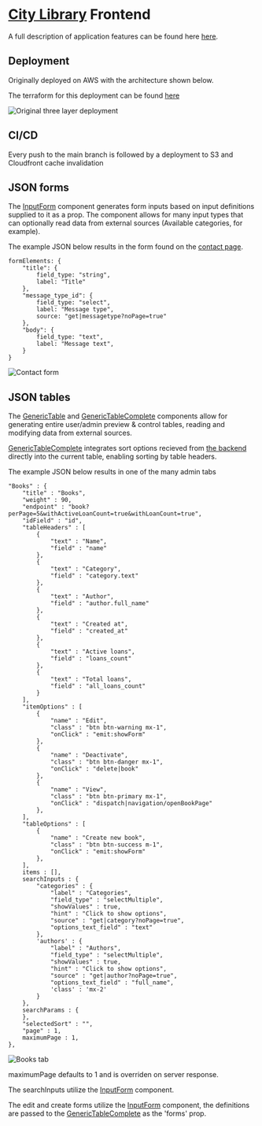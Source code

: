 # [City Library](https://dszkzv3o6c2jj.cloudfront.net) Frontend

A full description of application features can be found here [here](https://dszkzv3o6c2jj.cloudfront.net/documentation.pdf).

## Deployment

Originally deployed on AWS with the architecture shown below.

The terraform for this deployment can be found [here](https://github.com/techbabette/LibraryAWSDeployment)

![Original three layer deployment](https://i.imgur.com/mUYyGsw.png "Original deployment")

## CI/CD

Every push to the main branch is followed by a deployment to S3 and Cloudfront cache invalidation

## JSON forms

The [InputForm](https://github.com/techbabette/LibraryFrontend/blob/main/src/components/InputForm.vue) component generates form inputs based on input definitions supplied to it as a prop.
The component allows for many input types that can optionally read data from external sources (Available categories, for example).

The example JSON below results in the form found on the [contact page](https://github.com/techbabette/LibraryFrontend/blob/main/src/components/PageContact.vue).

```
formElements: {
    "title": {
        field_type: "string",
        label: "Title"
    },
    "message_type_id": {
        field_type: "select",
        label: "Message type",
        source: "get|messagetype?noPage=true"
    },
    "body": {
        field_type: "text",
        label: "Message text",
    }
}
```

![Contact form](https://i.imgur.com/KzosTGE.png "Contact form")

## JSON tables

The [GenericTable](https://github.com/techbabette/LibraryFrontend/blob/main/src/components/GenericTable.vue) and [GenericTableComplete](https://github.com/techbabette/LibraryFrontend/blob/main/src/components/GenericTableComplete.vue) components allow for generating entire user/admin preview & control tables, reading and modifying data from external sources.

[GenericTableComplete](https://github.com/techbabette/LibraryFrontend/blob/main/src/components/GenericTableComplete.vue) integrates sort options recieved from [the backend](https://github.com/techbabette/libraryBackend/tree/dev) directly into the current table, enabling sorting by table headers.

The example JSON below results in one of the many admin tabs

```
"Books" : {
    "title" : "Books",
    "weight" : 90,
    "endpoint" : "book?perPage=5&withActiveLoanCount=true&withLoanCount=true",
    "idField" : "id",
    "tableHeaders" : [
        {
            "text" : "Name",
            "field" : "name"
        },
        {
            "text" : "Category",
            "field" : "category.text"
        },
        {
            "text" : "Author",
            "field" : "author.full_name"
        },
        {
            "text" : "Created at",
            "field" : "created_at"
        },
        {
            "text" : "Active loans",
            "field" : "loans_count"
        },
        {
            "text" : "Total loans",
            "field" : "all_loans_count"
        }
    ],
    "itemOptions" : [
        {
            "name" : "Edit",
            "class" : "btn btn-warning mx-1",
            "onClick" : "emit:showForm"
        },
        {
            "name" : "Deactivate",
            "class" : "btn btn-danger mx-1",
            "onClick" : "delete|book"
        },
        {
            "name" : "View",
            "class" : "btn btn-primary mx-1",
            "onClick" : "dispatch|navigation/openBookPage"
        },
    ],
    "tableOptions" : [
        {
            "name" : "Create new book",
            "class" : "btn btn-success m-1",
            "onClick" : "emit:showForm"
        },
    ],
    items : [],
    searchInputs : {
        "categories" : {
            "label" : "Categories",
            "field_type" : "selectMultiple",
            "showValues" : true,
            "hint" : "Click to show options",
            "source" : "get|category?noPage=true",
            "options_text_field" : "text"
        },
        'authors' : {
            "label" : "Authors",
            "field_type" : "selectMultiple",
            "showValues" : true,
            "hint" : "Click to show options",
            "source" : "get|author?noPage=true",
            "options_text_field" : "full_name",
            'class' : 'mx-2'
        }
    },
    searchParams : {
    },
    "selectedSort" : "",
    "page" : 1,
    maximumPage : 1,
},
```

![Books tab](https://i.imgur.com/2c0iBo2.png "Books tab")

maximumPage defaults to 1 and is overriden on server response.

The searchInputs utilize the [InputForm](https://github.com/techbabette/LibraryFrontend/blob/main/src/components/InputForm.vue) component.

The edit and create forms utilize the [InputForm](https://github.com/techbabette/LibraryFrontend/blob/main/src/components/InputForm.vue) component, the definitions are passed to the [GenericTableComplete](https://github.com/techbabette/LibraryFrontend/blob/main/src/components/GenericTableComplete.vue) as the 'forms' prop.
